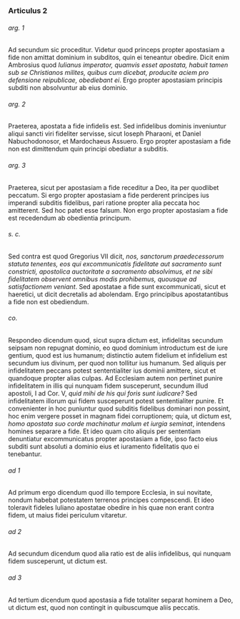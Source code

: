 ### Articulus 2

###### arg. 1
Ad secundum sic proceditur. Videtur quod princeps propter apostasiam a fide non amittat dominium in subditos, quin ei teneantur obedire. Dicit enim Ambrosius quod *Iulianus imperator, quamvis esset apostata, habuit tamen sub se Christianos milites, quibus cum dicebat, producite aciem pro defensione reipublicae, obediebant ei*. Ergo propter apostasiam principis subditi non absolvuntur ab eius dominio.

###### arg. 2
Praeterea, apostata a fide infidelis est. Sed infidelibus dominis inveniuntur aliqui sancti viri fideliter servisse, sicut Ioseph Pharaoni, et Daniel Nabuchodonosor, et Mardochaeus Assuero. Ergo propter apostasiam a fide non est dimittendum quin principi obediatur a subditis.

###### arg. 3
Praeterea, sicut per apostasiam a fide receditur a Deo, ita per quodlibet peccatum. Si ergo propter apostasiam a fide perderent principes ius imperandi subditis fidelibus, pari ratione propter alia peccata hoc amitterent. Sed hoc patet esse falsum. Non ergo propter apostasiam a fide est recedendum ab obedientia principum.

###### s. c.
Sed contra est quod Gregorius VII dicit, *nos, sanctorum praedecessorum statuta tenentes, eos qui excommunicatis fidelitate aut sacramento sunt constricti, apostolica auctoritate a sacramento absolvimus, et ne sibi fidelitatem observent omnibus modis prohibemus, quousque ad satisfactionem veniant*. Sed apostatae a fide sunt excommunicati, sicut et haeretici, ut dicit decretalis ad abolendam. Ergo principibus apostatantibus a fide non est obediendum.

###### co.
Respondeo dicendum quod, sicut supra dictum est, infidelitas secundum seipsam non repugnat dominio, eo quod dominium introductum est de iure gentium, quod est ius humanum; distinctio autem fidelium et infidelium est secundum ius divinum, per quod non tollitur ius humanum. Sed aliquis per infidelitatem peccans potest sententialiter ius dominii amittere, sicut et quandoque propter alias culpas. Ad Ecclesiam autem non pertinet punire infidelitatem in illis qui nunquam fidem susceperunt, secundum illud apostoli, I ad Cor. V, *quid mihi de his qui foris sunt iudicare?* Sed infidelitatem illorum qui fidem susceperunt potest sententialiter punire. Et convenienter in hoc puniuntur quod subditis fidelibus dominari non possint, hoc enim vergere posset in magnam fidei corruptionem; quia, ut dictum est, *homo apostata suo corde machinatur malum et iurgia seminat*, intendens homines separare a fide. Et ideo quam cito aliquis per sententiam denuntiatur excommunicatus propter apostasiam a fide, ipso facto eius subditi sunt absoluti a dominio eius et iuramento fidelitatis quo ei tenebantur.

###### ad 1
Ad primum ergo dicendum quod illo tempore Ecclesia, in sui novitate, nondum habebat potestatem terrenos principes compescendi. Et ideo toleravit fideles Iuliano apostatae obedire in his quae non erant contra fidem, ut maius fidei periculum vitaretur.

###### ad 2
Ad secundum dicendum quod alia ratio est de aliis infidelibus, qui nunquam fidem susceperunt, ut dictum est.

###### ad 3
Ad tertium dicendum quod apostasia a fide totaliter separat hominem a Deo, ut dictum est, quod non contingit in quibuscumque aliis peccatis.

